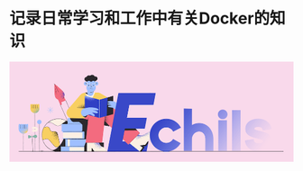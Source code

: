 # 记录日常学习和工作中有关Docker的知识

<p align="center">
  <a>
   <img alt="Framework" src="ECHILS.PNG">
  </a>
</p>
